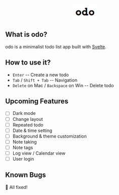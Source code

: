 <p>
  <a href="https://odo.surge.sh">
    <div align="center">
      <img alt="odo - Get more out of your day" src="./public/logo.png">
    </div>
  </a>
</p>

## What is odo?

odo is a minimalist todo list app built with [Svelte](https://svelte.dev).

## How to use it?

- `Enter` -- Create a new todo
- `Tab` / `Shift + Tab` -- Navigation
- `Delete` on Mac / `Backspace` on Win -- Delete todo

## Upcoming Features

- [ ] Dark mode
- [ ] Change layout
- [ ] Repeated todo
- [ ] Date & time setting
- [ ] Background & theme customization
- [ ] Note taking
- [ ] Note tags
- [ ] Log view / Calendar view
- [ ] User login

## Known Bugs

🎉 All fixed!
